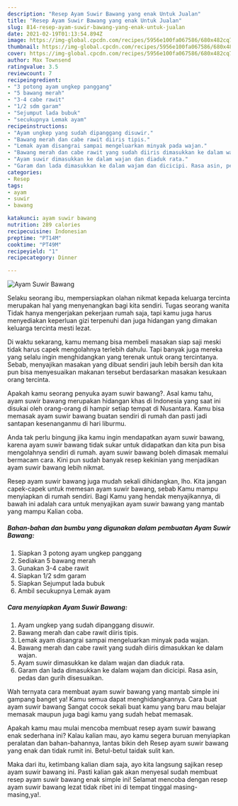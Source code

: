 ```yaml
---
description: "Resep Ayam Suwir Bawang yang enak Untuk Jualan"
title: "Resep Ayam Suwir Bawang yang enak Untuk Jualan"
slug: 814-resep-ayam-suwir-bawang-yang-enak-untuk-jualan
date: 2021-02-19T01:13:54.894Z
image: https://img-global.cpcdn.com/recipes/5956e100fa067586/680x482cq70/ayam-suwir-bawang-foto-resep-utama.jpg
thumbnail: https://img-global.cpcdn.com/recipes/5956e100fa067586/680x482cq70/ayam-suwir-bawang-foto-resep-utama.jpg
cover: https://img-global.cpcdn.com/recipes/5956e100fa067586/680x482cq70/ayam-suwir-bawang-foto-resep-utama.jpg
author: Max Townsend
ratingvalue: 3.5
reviewcount: 7
recipeingredient:
- "3 potong ayam ungkep panggang"
- "5 bawang merah"
- "3-4 cabe rawit"
- "1/2 sdm garam"
- "Sejumput lada bubuk"
- "secukupnya Lemak ayam"
recipeinstructions:
- "Ayam ungkep yang sudah dipanggang disuwir."
- "Bawang merah dan cabe rawit diiris tipis."
- "Lemak ayam disangrai sampai mengeluarkan minyak pada wajan."
- "Bawang merah dan cabe rawit yang sudah diiris dimasukkan ke dalam wajan."
- "Ayam suwir dimasukkan ke dalam wajan dan diaduk rata."
- "Garam dan lada dimasukkan ke dalam wajam dan dicicipi. Rasa asin, pedas dan gurih disesuaikan."
categories:
- Resep
tags:
- ayam
- suwir
- bawang

katakunci: ayam suwir bawang 
nutrition: 289 calories
recipecuisine: Indonesian
preptime: "PT14M"
cooktime: "PT49M"
recipeyield: "1"
recipecategory: Dinner

---
```



![Ayam Suwir Bawang](https://img-global.cpcdn.com/recipes/5956e100fa067586/680x482cq70/ayam-suwir-bawang-foto-resep-utama.jpg)

Selaku seorang ibu, mempersiapkan olahan nikmat kepada keluarga tercinta merupakan hal yang menyenangkan bagi kita sendiri. Tugas seorang  wanita Tidak hanya mengerjakan pekerjaan rumah saja, tapi kamu juga harus menyediakan keperluan gizi terpenuhi dan juga hidangan yang dimakan keluarga tercinta mesti lezat.

Di waktu  sekarang, kamu memang bisa membeli masakan siap saji meski tidak harus capek mengolahnya terlebih dahulu. Tapi banyak juga mereka yang selalu ingin menghidangkan yang terenak untuk orang tercintanya. Sebab, menyajikan masakan yang dibuat sendiri jauh lebih bersih dan kita pun bisa menyesuaikan makanan tersebut berdasarkan masakan kesukaan orang tercinta. 



Apakah kamu seorang penyuka ayam suwir bawang?. Asal kamu tahu, ayam suwir bawang merupakan hidangan khas di Indonesia yang saat ini disukai oleh orang-orang di hampir setiap tempat di Nusantara. Kamu bisa memasak ayam suwir bawang buatan sendiri di rumah dan pasti jadi santapan kesenanganmu di hari liburmu.

Anda tak perlu bingung jika kamu ingin mendapatkan ayam suwir bawang, karena ayam suwir bawang tidak sukar untuk didapatkan dan kita pun bisa mengolahnya sendiri di rumah. ayam suwir bawang boleh dimasak memalui bermacam cara. Kini pun sudah banyak resep kekinian yang menjadikan ayam suwir bawang lebih nikmat.

Resep ayam suwir bawang juga mudah sekali dihidangkan, lho. Kita jangan capek-capek untuk memesan ayam suwir bawang, sebab Kamu mampu menyiapkan di rumah sendiri. Bagi Kamu yang hendak menyajikannya, di bawah ini adalah cara untuk menyajikan ayam suwir bawang yang mantab yang mampu Kalian coba.

<!--inarticleads1-->

##### Bahan-bahan dan bumbu yang digunakan dalam pembuatan Ayam Suwir Bawang:

1. Siapkan 3 potong ayam ungkep panggang
1. Sediakan 5 bawang merah
1. Gunakan 3-4 cabe rawit
1. Siapkan 1/2 sdm garam
1. Siapkan Sejumput lada bubuk
1. Ambil secukupnya Lemak ayam




<!--inarticleads2-->

##### Cara menyiapkan Ayam Suwir Bawang:

1. Ayam ungkep yang sudah dipanggang disuwir.
1. Bawang merah dan cabe rawit diiris tipis.
1. Lemak ayam disangrai sampai mengeluarkan minyak pada wajan.
1. Bawang merah dan cabe rawit yang sudah diiris dimasukkan ke dalam wajan.
1. Ayam suwir dimasukkan ke dalam wajan dan diaduk rata.
1. Garam dan lada dimasukkan ke dalam wajam dan dicicipi. Rasa asin, pedas dan gurih disesuaikan.




Wah ternyata cara membuat ayam suwir bawang yang mantab simple ini gampang banget ya! Kamu semua dapat menghidangkannya. Cara buat ayam suwir bawang Sangat cocok sekali buat kamu yang baru mau belajar memasak maupun juga bagi kamu yang sudah hebat memasak.

Apakah kamu mau mulai mencoba membuat resep ayam suwir bawang enak sederhana ini? Kalau kalian mau, ayo kamu segera buruan menyiapkan peralatan dan bahan-bahannya, lantas bikin deh Resep ayam suwir bawang yang enak dan tidak rumit ini. Betul-betul taidak sulit kan. 

Maka dari itu, ketimbang kalian diam saja, ayo kita langsung sajikan resep ayam suwir bawang ini. Pasti kalian gak akan menyesal sudah membuat resep ayam suwir bawang enak simple ini! Selamat mencoba dengan resep ayam suwir bawang lezat tidak ribet ini di tempat tinggal masing-masing,ya!.


